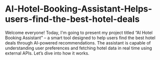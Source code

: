# Al-Hotel-Booking-Assistant-Helps-users-find-the-best-hotel-deals
Welcome everyone! Today, I'm going to present my project titled “AI Hotel Booking Assistant” – a smart tool designed to help users find the best hotel deals through AI-powered recommendations. The assistant is capable of understanding user preferences and fetching hotel data in real time using external APIs. Let’s dive into how it works.
